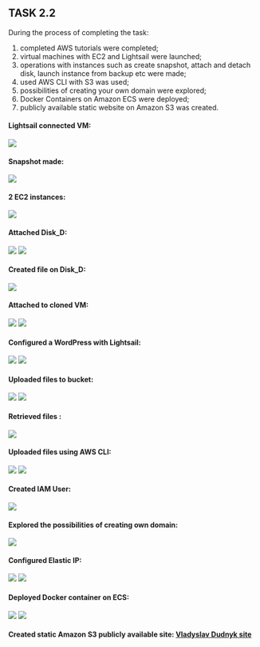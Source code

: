 ## TASK 2.2 
During the process of completing the task:
1) completed AWS tutorials were completed;
2) virtual machines with EC2 and Lightsail were launched; 
3) operations with instances such as create snapshot, attach and detach disk, launch instance from backup etc were made;
4) used AWS CLI with S3 was used;
5) possibilities of creating your own domain were explored;
6) Docker Containers on Amazon ECS were deployed;
7) publicly available static website on Amazon S3 was created.
#### Lightsail connected VM:
![](https://github.com/Dudnique/Screenshots/blob/main/m2/task2.2/Lightsail%20connected%20vm.png)
#### Snapshot made:
![](https://github.com/Dudnique/Screenshots/blob/main/m2/task2.2/Snapshot%20for%20VM.png)
#### 2 EC2 instances:
![](https://github.com/Dudnique/Screenshots/blob/main/m2/task2.2/cloned%20instance.png)
#### Attached Disk_D:
![](https://github.com/Dudnique/Screenshots/blob/main/m2/task2.2/attached%20disk_D.png)
![](https://github.com/Dudnique/Screenshots/blob/main/m2/task2.2/proof%20of%20attaching%20.png)
#### Created file on Disk_D:
![](https://github.com/Dudnique/Screenshots/blob/main/m2/task2.2/created%20file%20on%20disk_d.png)
#### Attached to cloned VM:
![](https://github.com/Dudnique/Screenshots/blob/main/m2/task2.2/Attached%20to%20Clone_VM.png)
![](https://github.com/Dudnique/Screenshots/blob/main/m2/task2.2/mounted%20storage.png)
#### Configured a WordPress with Lightsail:
![](https://github.com/Dudnique/Screenshots/blob/main/m2/task2.2/wordpress%20lightsail.png)
![](https://github.com/Dudnique/Screenshots/blob/main/m2/task2.2/wordpress%20site.png)
#### Uploaded files to bucket:
![](https://github.com/Dudnique/Screenshots/blob/main/m2/task2.2/dudnykbucket.png)
![](https://github.com/Dudnique/Screenshots/blob/main/m2/task2.2/uploaded%20files.png)
#### Retrieved files :
![](https://github.com/Dudnique/Screenshots/blob/main/m2/task2.2/retrieved%20file_.png)
#### Uploaded files using AWS CLI: 
![](https://github.com/Dudnique/Screenshots/blob/main/m2/task2.2/awscli.png)
![](https://github.com/Dudnique/Screenshots/blob/main/m2/task2.2/awscli%2Cbucket%2Cfile.png)
#### Created IAM User:
![](https://github.com/Dudnique/Screenshots/blob/main/m2/task2.2/IAMuser.png)
#### Explored the possibilities of creating own domain:
![](https://github.com/Dudnique/Screenshots/blob/main/m2/task2.2/domain-not%20free-tier%20part.png)
#### Configured Elastic IP:
![](https://github.com/Dudnique/Screenshots/blob/main/m2/task2.2/configured%20elastic%20ip_.png)
![](https://github.com/Dudnique/Screenshots/blob/main/m2/task2.2/elastic%20IP%20site_.png)
#### Deployed Docker container on ECS:
![](https://github.com/Dudnique/Screenshots/blob/main/m2/task2.2/amazon%20ECS.png)
![](https://github.com/Dudnique/Screenshots/blob/main/m2/task2.2/launched%20ECS.png)
#### Created static Amazon S3 publicly available site: [Vladyslav Dudnyk site](http://www.dudnyk.com.s3-website.eu-central-1.amazonaws.com)
